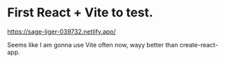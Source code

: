 # First React + Vite to test.

https://sage-liger-039732.netlify.app/

Seems like I am gonna use Vite often now, wayy better than create-react-app.
